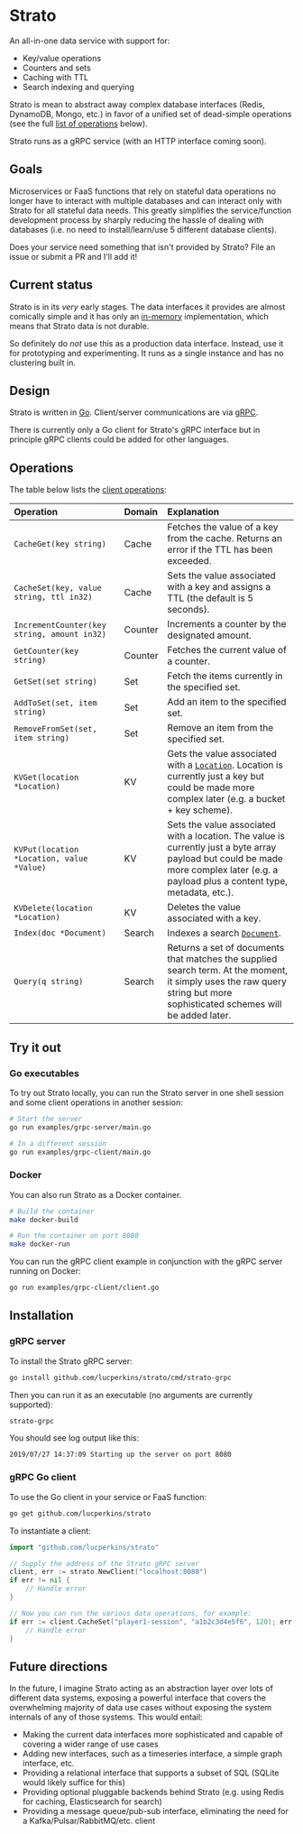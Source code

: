 # Strato

An all-in-one data service with support for:

* Key/value operations
* Counters and sets
* Caching with TTL
* Search indexing and querying

Strato is mean to abstract away complex database interfaces (Redis, DynamoDB, Mongo, etc.) in favor of a unified set of dead-simple operations (see the full [list of operations](#operations) below).

Strato runs as a gRPC service (with an HTTP interface coming soon).

## Goals

Microservices or FaaS functions that rely on stateful data operations no longer have to interact with multiple databases and can interact only with Strato for all stateful data needs. This greatly simplifies the service/function development process by sharply reducing the hassle of dealing with databases (i.e. no need to install/learn/use 5 different database clients).

Does your service need something that isn't provided by Strato? File an issue or submit a PR and I'll add it!

## Current status

Strato is in its *very* early stages. The data interfaces it provides are almost comically simple and it has only an [in-memory](memory.go) implementation, which means that Strato data is not durable.

So definitely do *not* use this as a production data interface. Instead, use it for prototyping and experimenting. It runs as a single instance and has no clustering built in.

## Design

Strato is written in [Go](https://golang.org). Client/server communications are via [gRPC](https://grpc.io).

There is currently only a Go client for Strato's gRPC interface but in principle gRPC clients could be added for other languages.

## Operations

The table below lists the [client operations](./client.go):

Operation | Domain | Explanation
:---------|:-------|:-----------
`CacheGet(key string)` | Cache | Fetches the value of a key from the cache. Returns an error if the TTL has been exceeded.
`CacheSet(key, value string, ttl in32)` | Cache | Sets the value associated with a key and assigns a TTL (the default is 5 seconds).
`IncrementCounter(key string, amount in32)` | Counter | Increments a counter by the designated amount.
`GetCounter(key string)` | Counter | Fetches the current value of a counter.
`GetSet(set string)` | Set | Fetch the items currently in the specified set.
`AddToSet(set, item string)` | Set | Add an item to the specified set.
`RemoveFromSet(set, item string)` | Set | Remove an item from the specified set.
`KVGet(location *Location)` | KV | Gets the value associated with a [`Location`](./kv.go). Location is currently just a key but could be made more complex later (e.g. a bucket + key scheme).
`KVPut(location *Location, value *Value)` | KV | Sets the value associated with a location. The value is currently just a byte array payload but could be made more complex later (e.g. a payload plus a content type, metadata, etc.).
`KVDelete(location *Location)` | KV | Deletes the value associated with a key.
`Index(doc *Document)` | Search | Indexes a search [`Document`](./search.go).
`Query(q string)` | Search | Returns a set of documents that matches the supplied search term. At the moment, it simply uses the raw query string but more sophisticated schemes will be added later.

## Try it out

### Go executables

To try out Strato locally, you can run the Strato server in one shell session and some client operations in another session:

```bash
# Start the server
go run examples/grpc-server/main.go

# In a different session
go run examples/grpc-client/main.go
```

### Docker

You can also run Strato as a Docker container.

```bash
# Build the container
make docker-build

# Run the container on port 8080
make docker-run
```

You can run the gRPC client example in conjunction with the gRPC server running on Docker:

```bash
go run examples/grpc-client/client.go
```

## Installation

### gRPC server

To install the Strato gRPC server:

```bash
go install github.com/lucperkins/strato/cmd/strato-grpc
```

Then you can run it as an executable (no arguments are currently supported):

```bash
strato-grpc
```

You should see log output like this:

```log
2019/07/27 14:37:09 Starting up the server on port 8080
```

### gRPC Go client

To use the Go client in your service or FaaS function:

```bash
go get github.com/lucperkins/strato
```

To instantiate a client:

```go
import "github.com/lucperkins/strato"

// Supply the address of the Strato gRPC server
client, err := strato.NewClient("localhost:8080")
if err != nil { 
    // Handle error
}

// Now you can run the various data operations, for example:
if err := client.CacheSet("player1-session", "a1b2c3d4e5f6", 120); err != nil {
    // Handle error
}
```

## Future directions

In the future, I imagine Strato acting as an abstraction layer over lots of different data systems, exposing a powerful interface that covers the overwhelming majority of data use cases without exposing the system internals of any of those systems. This would entail:

* Making the current data interfaces more sophisticated and capable of covering a wider range of use cases
* Adding new interfaces, such as a timeseries interface, a simple graph interface, etc.
* Providing a relational interface that supports a subset of SQL (SQLite would likely suffice for this)
* Providing optional pluggable backends behind Strato (e.g. using Redis for caching, Elasticsearch for search)
* Providing a message queue/pub-sub interface, eliminating the need for a Kafka/Pulsar/RabbitMQ/etc. client
